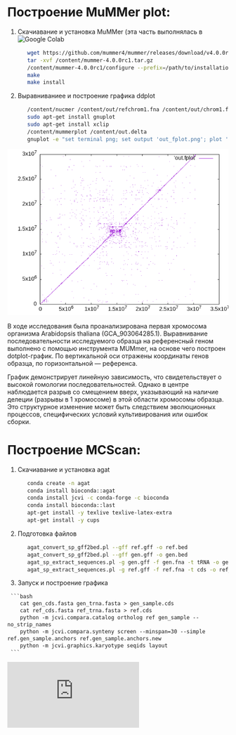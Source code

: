 # Построение MuMMer plot:

1. Скачиавание и установка MuMMer (эта часть выполнялась в ![Google Colab](https://colab.research.google.com/drive/1Rgu3w58QsTC7VWDvVcI3KdL9ycqln3Nq#scrollTo=p_aYb7M0SLJK)

   ```bash
      wget https://github.com/mummer4/mummer/releases/download/v4.0.0rc1/mummer-4.0.0rc1.tar.gz
      tar -xvf /content/mummer-4.0.0rc1.tar.gz
      /content/mummer-4.0.0rc1/configure --prefix=/path/to/installation
      make
      make install
   ```
 2.  Выравниваниее и построение графика ddplot

     ```bash
        /content/nucmer /content/out/refchrom1.fna /content/out/chrom1.fna
        sudo apt-get install gnuplot
        sudo apt-get install xclip
        /content/mummerplot /content/out.delta
        gnuplot -e "set terminal png; set output 'out_fplot.png'; plot 'out.fplot' with lines"
     ```
  ![out.delta](https://github.com/kagayaku29/comparativeGenomics/blob/main/hw2/out_fplot.png)

  В ходе исследования была проанализирована первая хромосома организма Arabidopsis thaliana (GCA_903064285.1). Выравнивание последовательности исследуемого образца на референсный геном выполнено с помощью инструмента MUMmer, на основе чего построен dotplot-график. По вертикальной оси отражены координаты генов образца, по горизонтальной — референса.


График демонстрирует линейную зависимость, что свидетельствует о высокой гомологии последовательностей. Однако в центре наблюдается разрыв со смещением вверх, указывающий на наличие делеции (разрывы в 1 хромосоме) в этой области хромосомы образца. Это структурное изменение может быть следствием эволюционных процессов, специфических условий культивирования или ошибок сборки.

  # Построение MCScan:

1. Скачиавание и установка agat

   ```bash
      conda create -n agat
      conda install bioconda::agat
      conda install jcvi -c conda-forge -c bioconda
      conda install bioconda::last
      apt-get install -y texlive texlive-latex-extra
      apt-get install -y cups
   ```
 2.  Подготовка файлов

     ```bash
        agat_convert_sp_gff2bed.pl --gff ref.gff -o ref.bed
        agat_convert_sp_gff2bed.pl --gff gen.gff -o gen.bed
        agat_sp_extract_sequences.pl -g gen.gff -f gen.fna -t tRNA -o gen_trna.fasta
        agat_sp_extract_sequences.pl -g ref.gff -f ref.fna -t cds -o ref_cds.fasta
     ```
   3.  Запуск и построение графика

     ```bash
        cat gen_cds.fasta gen_trna.fasta > gen_sample.cds
        cat ref_cds.fasta ref_trna.fasta > ref.cds
        python -m jcvi.compara.catalog ortholog ref gen_sample --no_strip_names
        python -m jcvi.compara.synteny screen --minspan=30 --simple ref.gen_sample.anchors ref.gen_sample.anchors.new 
        python -m jcvi.graphics.karyotype seqids layout
     ```
     
  ![out.delta](https://github.com/kagayaku29/comparativeGenomics/blob/main/hw2/karyotype.pdf)

  

  
